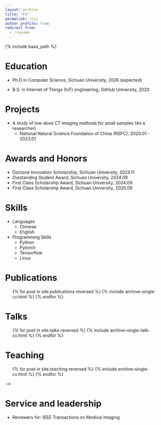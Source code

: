 ```yaml
---
layout: archive
title: "CV"
permalink: /cv/
author_profile: true
redirect_from:
  - /resume
---
```


{% include base_path %}

Education
======
* Ph.D in Computer Science, Sichuan University, 2026 (expected)
<!-- * M.S. in Jekyll, GitHub University, 2014 -->
* B.S. in Internet of Things (IoT) engineering, GitHub University, 2020

Projects
======
* A study of low-dose CT imaging methods for small samples (As a researcher)
  * National Natural Science Foundation of China (NSFC), 2020.01 - 2023.01

Awards and Honors
======
* Doctoral Innovation Scholarship, Sichuan University, 2024.11
* Outstanding Student Award, Sichuan University, 2024.09
* First Class Scholarship Award, Sichuan University, 2024.09
* First Class Scholarship Award, Sichuan University, 2020.09

Skills
======
* Languages
  * Chinese
  * English
* Programming Skills
  * Python
  * Pytorch
  * Tensorflow
  * Linux

Publications
======
  <ul>{% for post in site.publications reversed %}
    {% include archive-single-cv.html %}
  {% endfor %}</ul>
  
Talks
======
  <ul>{% for post in site.talks reversed %}
    {% include archive-single-talk-cv.html  %}
  {% endfor %}</ul>
  
Teaching
======
  <ul>{% for post in site.teaching reversed %}
    {% include archive-single-cv.html %}
  {% endfor %}</ul> -->
  
Service and leadership
======
* Reviewers for: IEEE Transactions on Medical Imaging
